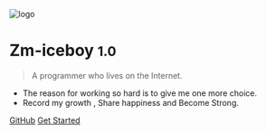 <!-- _coverpage.md -->

![logo](_media/icon.svg)

# Zm-iceboy <small>1.0</small>

> A programmer who lives on the Internet.

- The reason for working so hard is to give me one more choice. 
- Record my growth , Share happiness and  Become Strong.


[GitHub](https://github.com/docsifyjs/docsify/)
[Get Started](#docsify)